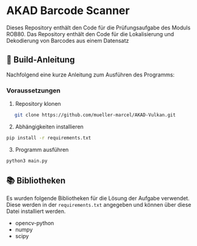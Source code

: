 # AKAD Barcode Scanner

Dieses Repository enthält den Code für die Prüfungsaufgabe des Moduls ROB80. Das Repository enthält den Code für die Lokalisierung und Dekodierung von Barcodes aus einem Datensatz

## 🔧 Build-Anleitung

Nachfolgend eine kurze Anleitung zum Ausführen des Programms:

### Voraussetzungen

1. Repository klonen
```bash
   git clone https://github.com/mueller-marcel/AKAD-Vulkan.git
```

2. Abhängigkeiten installieren
```bash
pip install -r requirements.txt
```

3. Programm ausführen
```bash
python3 main.py
```

## 📚 Bibliotheken

Es wurden folgende Bibliotheken für die Lösung der Aufgabe verwendet. Diese werden in der `requirements.txt` angegeben und können über diese Datei installiert werden.

- opencv-python
- numpy
- scipy
